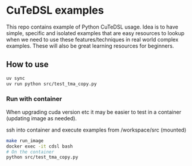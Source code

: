 # CuTeDSL examples

This repo contains example of Python CuTeDSL usage. Idea is to have simple,
specific and isolated examples that are easy resources to lookup when we need to
use these features/techniques in real world complex examples. These will also be
great learning resources for beginners.


## How to use

```sh
uv sync
uv run python src/test_tma_copy.py
```

### Run with container

When upgrading cuda version etc it may be easier to test in a container
(updating image as needed). 

ssh into container and execute examples from /workspace/src (mounted)

```sh
make run_image
docker exec -it cdsl bash
# On the container
python src/test_tma_copy.py
```
